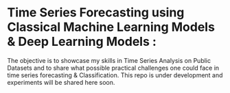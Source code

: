 # Time Series Forecasting using Classical Machine Learning Models & Deep Learning Models : 
The objective is to showcase my skills in Time Series Analysis on Public Datasets and to share what possible practical challenges one could face in time series forecasting & Classification. 
This repo is under development and experiments will be shared here soon.
